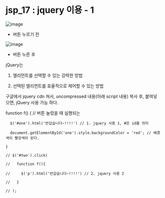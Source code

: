 # jsp_17 : jquery 이용 - 1

![image](https://user-images.githubusercontent.com/37132897/158180068-50e84494-5e16-44df-8724-613e6adfe403.png)
- 버튼 누르기 전

![image](https://user-images.githubusercontent.com/37132897/158180114-6033615b-12d1-4ab3-8cc5-3edff9f01d0e.png)
- 버튼 누른 후

jQuery는

1. 엘리먼트를 선택할 수 있는 강력한 방법

2. 선택된 엘리먼트를 효율적으로 제어할 수 있는 방법

구글에서 jquery cdn 쳐서, uncompressed 내용(아래 script 내용) 복사 후, 붙여넣으면, jQuery 사용 가능 하다.


function f() { // 버튼 눌렀을 때 실행되는
  
      $('#one').html('반갑습니다~!!!!') // 1. jquery 사용 1, #은 id를 의미
  
      document.getElementById('one').style.backgroundColor = 'red'; // 배경색이 빨강색이 된다.
  
    }
  
    // $('#two').click(
  
    //   function f(){
  
    //     $('p').html('반갑습니다~!!!!') // 2. jquery 사용 2
  
    //   }
  
    // );
  

